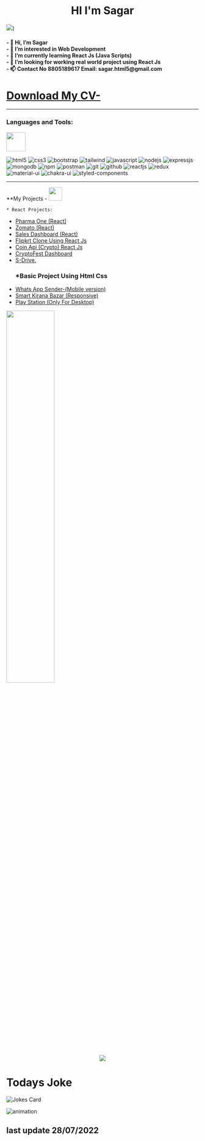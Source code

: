 <h1 align="center">HI I'm Sagar  </h1>    


<!--   <img src="https://raw.githubusercontent.com/MartinHeinz/MartinHeinz/master/wave.gif" width="10px">  -->

<img src="https://user-images.githubusercontent.com/87903581/151706267-33d2ddcf-9ead-4aa0-844d-b7b3ae49eaad.gif">)

  
  <h4>
-   👋 Hi, I’m Sagar <br>
- 👀 I’m interested in Web Development<br>
- 🌱 I’m currently learning React Js (Java Scripts)<br>
- 💞️ I’m looking for working real world project using React Js <br>
- 📫 Contact No 8805189617 Email: sagar.html5@gmail.com <h4>


<h1><a href="https://github.com/MrSagarRB/MrSagarRB/files/7970078/Sagar.Ravindra.Borude.CV.Updated.pdf"> Download My CV- </a></h1>




<hr>

### Languages and Tools:
<img src="https://media2.giphy.com/media/dqOQq1ToYzf8fWODSb/giphy.gif" width="50" />

<p>
<img src="https://img.shields.io/badge/HTML5-E34F26?style=for-the-badge&logo=html5&logoColor=white" alt="html5"/>
<img src="https://img.shields.io/badge/CSS3-1572B6?style=for-the-badge&logo=css3&logoColor=white" alt="css3"/>
<img src="https://img.shields.io/badge/Bootstrap-563D7C?style=for-the-badge&logo=bootstrap&logoColor=white" alt="bootstrap"/>
<img src="https://img.shields.io/badge/Tailwind_CSS-38B2AC?style=for-the-badge&logo=tailwind-css&logoColor=white" alt="tailwind"/>
<img src="https://img.shields.io/badge/JavaScript-323330?style=for-the-badge&logo=javascript&logoColor=F7DF1E" alt="javascript"/>
<img src="https://img.shields.io/badge/Node.js-339933?style=for-the-badge&logo=nodedotjs&logoColor=white" alt="nodejs" />
<img src="https://img.shields.io/badge/Express.js-000000?style=for-the-badge&logo=express&logoColor=white" alt="expressjs"/>
<img src="https://img.shields.io/badge/MongoDB-4EA94B?style=for-the-badge&logo=mongodb&logoColor=white" alt="mongodb"/>
<img src="https://img.shields.io/badge/npm-CB3837?style=for-the-badge&logo=npm&logoColor=white" alt="npm"/>
<img src="https://img.shields.io/badge/Postman-FF6C37?style=for-the-badge&logo=Postman&logoColor=white" alt="postman"/>
  <img src="https://img.shields.io/badge/Git-f44d27?style=for-the-badge&logo=git&logoColor=white" alt="git"/>
<img src="https://img.shields.io/badge/GitHub-100000?style=for-the-badge&logo=github&logoColor=white" alt="github"/>
<img src="https://img.shields.io/badge/React-20232A?style=for-the-badge&logo=react&logoColor=61DAFB" alt="reactjs" />
<img src="https://img.shields.io/badge/Redux-593D88?style=for-the-badge&logo=redux&logoColor=white" alt="redux" />
<img src="https://img.shields.io/badge/Material%20UI-007FFF?style=for-the-badge&logo=mui&logoColor=white" alt="material-ui"/>
<img src="https://img.shields.io/badge/Chakra%20UI-3bc7bd?style=for-the-badge&logo=chakraui&logoColor=white" alt="chakra-ui"/>
<img src="https://img.shields.io/badge/styled--components-DB7093?style=for-the-badge&logo=styled-components&logoColor=white" alt="styled-components"/>
</p>



<hr>





**My Projects - 
<img src="https://camo.githubusercontent.com/beb64ff21c883e318e4f5db5231c2ba4175705bea1c9249e82a41ab375db4f75/68747470733a2f2f6d65646961322e67697068792e636f6d2f6d656469612f51737347456d706b79454f684243623765312f67697068792e6769663f6369643d656366303565343761306e336769316266716e74716d6f62386739616964316f796a327772336473336d67373030626c267269643d67697068792e676966" width="35"/>

  
    * React Projects: 
    
<ul>
<li><a href="https://pharma-one.vercel.app/">  Pharma One (React)</a>  </li>
 <li> <a href="https://zomato-by-sagar.vercel.app/"> Zomato (React) </a> </li>
  <li><a href="https://sales-dashboard-rho.vercel.app"> Sales Dashboard (React) </li>
 <li> <a href="https://react-flipkart-clone.vercel.app/">  Flipkrt Clone Using React Js </a>  </li>
   <li> <a href="http://react-crypto-dashboard-sigma.vercel.app/"> Coin Api (Crypto) React Js </a>  </li>
  <li> <a href="https://react-cryptfest.vercel.app/">  CryptoFest Dashboard </a>  </li>
  
  <li> <a href="https://s-drive.vercel.app/"> S-Drive. </a> </li> 
  
  
  
  







<h3> *Basic Project Using Html Css </h3>

<li>
 <a href="https://mrsagarrb.github.io/whatsapp-Sender/">  Whats App Sender-(Mobile version)</a>
</li>
<li>
 <a href="https://mrsagarrb.github.io/Smart-kirana-Bazar/">  Smart Kirana Bazar (Responsive)</a>
</li>
<li>
 <a href="https://mrsagarrb.github.io/Play-Station/">  Play Station (Only For Desktop)</a>
</li>

</ul>
  
 












  
  
  




  
  
  
  


<img  src="https://github-readme-stats.vercel.app/api?username=MrSagarRB&show_icons=true&theme=react" width="50%" align="centre" >





<div  align="center">
<a >
    <img src="https://komarev.com/ghpvc/?username=MrSagarRB">
</a>
</div>




<!---
MrSagarRB/MrSagarRB is a ✨ special ✨ repository because its `README.md` (this file) appears on your GitHub profile.
You can click the Preview link to take a look at your changes.

--->

  <h1> Todays Joke  </h1>
  
  
 <img src="https://readme-jokes.vercel.app/api" alt="Jokes Card" />
  
















  ![animation](https://user-images.githubusercontent.com/87903581/150827873-e86751dd-f21b-484a-8965-579ed9d9b29e.gif)
  
 
  <h2>
  last update 28/07/2022
</h2>
  
  
